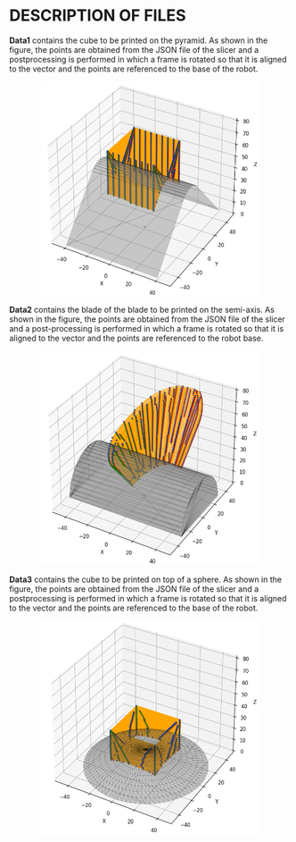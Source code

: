 # DESCRIPTION OF FILES
<p><b>Data1</b> contains the cube to be printed on the pyramid. As shown in the figure, the points are obtained from the JSON file of the slicer and a postprocessing is performed in which a frame is rotated so that it is aligned to the vector and the points are referenced to the base of the robot.</p>
<div align=center>
<img src="data1/Figure.png" width="392.5" height="383.5"/>
</div>
<p><b>Data2</b> contains the blade of the blade to be printed on the semi-axis. As shown in the figure, the points are obtained from the JSON file of the slicer and a post-processing is performed in which a frame is rotated so that it is aligned to the vector and the points are referenced to the robot base.</p>
<div align=center>
<img src="data2/Figure.png" width="392.5" height="383.5"/>
</div>
<p><b>Data3</b> contains the cube to be printed on top of a sphere. As shown in the figure, the points are obtained from the JSON file of the slicer and a postprocessing is performed in which a frame is rotated so that it is aligned to the vector and the points are referenced to the base of the robot.</p>
<div align=center>
<img src="data3/Figure.png" width="392.5" height="383.5"/>
</div>
